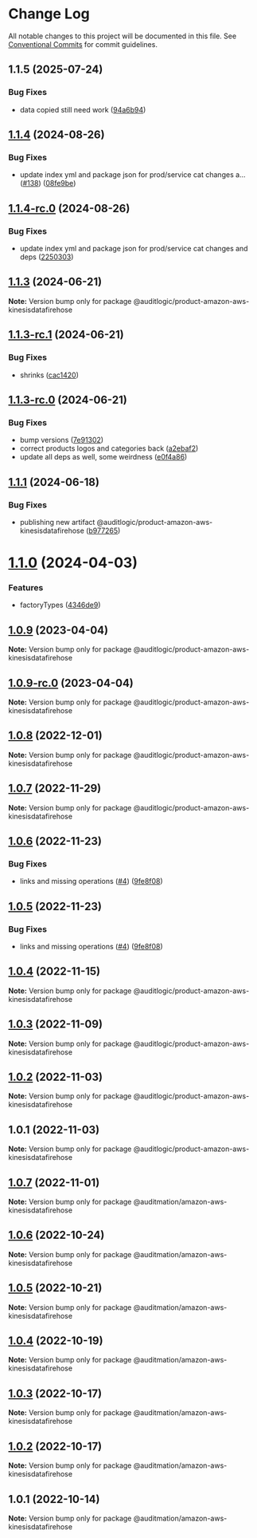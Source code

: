 # Change Log

All notable changes to this project will be documented in this file.
See [Conventional Commits](https://conventionalcommits.org) for commit guidelines.

## 1.1.5 (2025-07-24)


### Bug Fixes

* data copied still need work ([94a6b94](https://github.com/zerobias-org/product/commit/94a6b942fb0516367548599d739529536132755a))





## [1.1.4](https://github.com/auditlogic/product/compare/@auditlogic/product-amazon-aws-kinesisdatafirehose@1.1.3...@auditlogic/product-amazon-aws-kinesisdatafirehose@1.1.4) (2024-08-26)


### Bug Fixes

* update index yml and package json for prod/service cat changes a… ([#138](https://github.com/auditlogic/product/issues/138)) ([08fe9be](https://github.com/auditlogic/product/commit/08fe9beb1c8457462a19bc69caa02e6212d97e1a))





## [1.1.4-rc.0](https://github.com/auditlogic/product/compare/@auditlogic/product-amazon-aws-kinesisdatafirehose@1.1.3...@auditlogic/product-amazon-aws-kinesisdatafirehose@1.1.4-rc.0) (2024-08-26)


### Bug Fixes

* update index yml and package json for prod/service cat changes and deps ([2250303](https://github.com/auditlogic/product/commit/225030363a363608240135b7ebed386b28f01e4b))





## [1.1.3](https://github.com/auditlogic/product/compare/@auditlogic/product-amazon-aws-kinesisdatafirehose@1.1.3-rc.1...@auditlogic/product-amazon-aws-kinesisdatafirehose@1.1.3) (2024-06-21)

**Note:** Version bump only for package @auditlogic/product-amazon-aws-kinesisdatafirehose





## [1.1.3-rc.1](https://github.com/auditlogic/product/compare/@auditlogic/product-amazon-aws-kinesisdatafirehose@1.1.3-rc.0...@auditlogic/product-amazon-aws-kinesisdatafirehose@1.1.3-rc.1) (2024-06-21)


### Bug Fixes

* shrinks ([cac1420](https://github.com/auditlogic/product/commit/cac14200fefcd8183ab69fe89a47bd3f70f563e9))





## [1.1.3-rc.0](https://github.com/auditlogic/product/compare/@auditlogic/product-amazon-aws-kinesisdatafirehose@1.1.1...@auditlogic/product-amazon-aws-kinesisdatafirehose@1.1.3-rc.0) (2024-06-21)


### Bug Fixes

* bump versions ([7e91302](https://github.com/auditlogic/product/commit/7e913023b8b312150ed7762c32fbbe616be71de5))
* correct products logos and categories back ([a2ebaf2](https://github.com/auditlogic/product/commit/a2ebaf2efe8e232e6ff22c774c456048771f9469))
* update all deps as well, some weirdness ([e0f4a86](https://github.com/auditlogic/product/commit/e0f4a864714e2d3de6bbf3da014d5312fe53be2f))





## [1.1.1](https://github.com/auditlogic/product/compare/@auditlogic/product-amazon-aws-kinesisdatafirehose@1.1.0...@auditlogic/product-amazon-aws-kinesisdatafirehose@1.1.1) (2024-06-18)


### Bug Fixes

* publishing new artifact @auditlogic/product-amazon-aws-kinesisdatafirehose ([b977265](https://github.com/auditlogic/product/commit/b977265521bb1112200a9c18868d03e310a59f9d))





# [1.1.0](https://github.com/auditlogic/product/compare/@auditlogic/product-amazon-aws-kinesisdatafirehose@1.0.9...@auditlogic/product-amazon-aws-kinesisdatafirehose@1.1.0) (2024-04-03)


### Features

* factoryTypes ([4346de9](https://github.com/auditlogic/product/commit/4346de92693aee892fccf725338ffc7b80ab182b))





## [1.0.9](https://github.com/auditlogic/product/compare/@auditlogic/product-amazon-aws-kinesisdatafirehose@1.0.8...@auditlogic/product-amazon-aws-kinesisdatafirehose@1.0.9) (2023-04-04)

**Note:** Version bump only for package @auditlogic/product-amazon-aws-kinesisdatafirehose





## [1.0.9-rc.0](https://github.com/auditlogic/product/compare/@auditlogic/product-amazon-aws-kinesisdatafirehose@1.0.8...@auditlogic/product-amazon-aws-kinesisdatafirehose@1.0.9-rc.0) (2023-04-04)

**Note:** Version bump only for package @auditlogic/product-amazon-aws-kinesisdatafirehose





## [1.0.8](https://github.com/auditlogic/product/compare/@auditlogic/product-amazon-aws-kinesisdatafirehose@1.0.7...@auditlogic/product-amazon-aws-kinesisdatafirehose@1.0.8) (2022-12-01)

**Note:** Version bump only for package @auditlogic/product-amazon-aws-kinesisdatafirehose





## [1.0.7](https://github.com/auditlogic/product/compare/@auditlogic/product-amazon-aws-kinesisdatafirehose@1.0.6...@auditlogic/product-amazon-aws-kinesisdatafirehose@1.0.7) (2022-11-29)

**Note:** Version bump only for package @auditlogic/product-amazon-aws-kinesisdatafirehose





## [1.0.6](https://github.com/auditlogic/product/compare/@auditlogic/product-amazon-aws-kinesisdatafirehose@1.0.4...@auditlogic/product-amazon-aws-kinesisdatafirehose@1.0.6) (2022-11-23)


### Bug Fixes

* links and missing operations ([#4](https://github.com/auditlogic/product/issues/4)) ([9fe8f08](https://github.com/auditlogic/product/commit/9fe8f08fe7c57fdb79f991ac35bd6ac2e7dcad38))





## [1.0.5](https://github.com/auditlogic/product/compare/@auditlogic/product-amazon-aws-kinesisdatafirehose@1.0.4...@auditlogic/product-amazon-aws-kinesisdatafirehose@1.0.5) (2022-11-23)


### Bug Fixes

* links and missing operations ([#4](https://github.com/auditlogic/product/issues/4)) ([9fe8f08](https://github.com/auditlogic/product/commit/9fe8f08fe7c57fdb79f991ac35bd6ac2e7dcad38))





## [1.0.4](https://github.com/auditlogic/product/compare/@auditlogic/product-amazon-aws-kinesisdatafirehose@1.0.3...@auditlogic/product-amazon-aws-kinesisdatafirehose@1.0.4) (2022-11-15)

**Note:** Version bump only for package @auditlogic/product-amazon-aws-kinesisdatafirehose





## [1.0.3](https://github.com/auditlogic/product/compare/@auditlogic/product-amazon-aws-kinesisdatafirehose@1.0.2...@auditlogic/product-amazon-aws-kinesisdatafirehose@1.0.3) (2022-11-09)

**Note:** Version bump only for package @auditlogic/product-amazon-aws-kinesisdatafirehose





## [1.0.2](https://github.com/auditlogic/product/compare/@auditlogic/product-amazon-aws-kinesisdatafirehose@1.0.1...@auditlogic/product-amazon-aws-kinesisdatafirehose@1.0.2) (2022-11-03)

**Note:** Version bump only for package @auditlogic/product-amazon-aws-kinesisdatafirehose





## 1.0.1 (2022-11-03)

**Note:** Version bump only for package @auditlogic/product-amazon-aws-kinesisdatafirehose





## [1.0.7](https://github.com/auditmation/store-content/compare/@auditmation/amazon-aws-kinesisdatafirehose@1.0.6...@auditmation/amazon-aws-kinesisdatafirehose@1.0.7) (2022-11-01)

**Note:** Version bump only for package @auditmation/amazon-aws-kinesisdatafirehose





## [1.0.6](https://github.com/auditmation/store-content/compare/@auditmation/amazon-aws-kinesisdatafirehose@1.0.5...@auditmation/amazon-aws-kinesisdatafirehose@1.0.6) (2022-10-24)

**Note:** Version bump only for package @auditmation/amazon-aws-kinesisdatafirehose





## [1.0.5](https://github.com/auditmation/store-content/compare/@auditmation/amazon-aws-kinesisdatafirehose@1.0.4...@auditmation/amazon-aws-kinesisdatafirehose@1.0.5) (2022-10-21)

**Note:** Version bump only for package @auditmation/amazon-aws-kinesisdatafirehose





## [1.0.4](https://github.com/auditmation/store-content/compare/@auditmation/amazon-aws-kinesisdatafirehose@1.0.3...@auditmation/amazon-aws-kinesisdatafirehose@1.0.4) (2022-10-19)

**Note:** Version bump only for package @auditmation/amazon-aws-kinesisdatafirehose





## [1.0.3](https://github.com/auditmation/store-content/compare/@auditmation/amazon-aws-kinesisdatafirehose@1.0.2...@auditmation/amazon-aws-kinesisdatafirehose@1.0.3) (2022-10-17)

**Note:** Version bump only for package @auditmation/amazon-aws-kinesisdatafirehose





## [1.0.2](https://github.com/auditmation/store-content/compare/@auditmation/amazon-aws-kinesisdatafirehose@1.0.1...@auditmation/amazon-aws-kinesisdatafirehose@1.0.2) (2022-10-17)

**Note:** Version bump only for package @auditmation/amazon-aws-kinesisdatafirehose





## 1.0.1 (2022-10-14)

**Note:** Version bump only for package @auditmation/amazon-aws-kinesisdatafirehose

